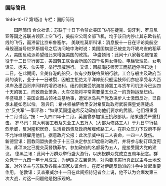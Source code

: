 ### 国际简讯

1946-10-17
第1版()
专栏：国际简讯

　　国际简讯
    合众社讯：苏联于十日下令禁止美国飞机在捷克、匈牙利、罗马尼亚等国之苏联占领区上空飞行，美航空公司全部飞机，均于该日内停止其东欧各航线的飞行，而滞留比京布鲁塞尔。
    美联社莫斯科讯：消息报十一日在评论美航空母舰漫游号继罗斯福号之后访问地中海时说：美国国旗显已被变为吓唬鸟雀的稻草人，美国反动派希望借此来增强美国的政策。
    华盛顿讯：此间十八家著名旅馆差役于十二日举行罢工，美国劳工联合会所属的四千名男女侍役、电梯管理员、女电话员、运夫、伙夫等，举行示威游行。
    又讯：因航海技师罢工而航运停滞已达十二日。在此期间，全美各港的船只，仅有少数联络货船行驶。工会与船主及政府当局的谈判，业于十一日破裂，因船主拒绝太平洋岸船只船运技师们亦应享受与大西洋岸及墨西哥岸同样的增资权利。纽约则兼受航海技师罢工与货车司机迄今已达四十天的罢工，而致商业萧条，火车仅能将平常需要量五分之一的货物运至纽约。
    华盛顿息：美国企图占领冰岛基地事，遭受冰岛共产党及进步人士激烈反对，已自承未能如愿以偿。
    雅典讯：希共领袖萨哈里安对希反动政府武装保皇党匪徒成立“反共军”一事评称：“如果英国运送希反动政府向他们要求的武器，他们将重复十二月试验。”按：一九四四年十二月，英国曾参加镇压抗敌部队，结果遭受严重打击。
    罗马讯：意大利罢工者及失业工人五万人（大部为修路工人）于九日举行猛烈示威，反对囤积居奇、生活费昂贵及政府解雇修路工人。在群众压力下政府不得不允许继续雇用他们。据意政府公报：此次示威中有二人丧命，一四一人受伤。
    新德里讯：回教同盟执委会于十三日决定参加印度临时政府，并将参与制订印度宪法。此项决定已提交英督魏菲尔，参加政府的名额将为五人，是接受国大党的建议。
    德黑兰讯：此间十万群众举行盛大游行，以庆祝群众党成立五周年纪念。群众党于一九四一年十月成立，为伊朗之左翼党派，对内要求实行真正民主与土地改革，对外坚主与苏联及各民主国家友谊合作。在反对伊朗反动派的斗争中曾起重要作用。
    伦敦讯：艾森豪威尔十一日在此间招待记者会上说，他不认为会爆发第三次大战，对这一问题他是抱乐观的。
